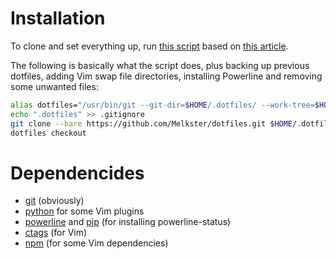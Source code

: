 # Installation
To clone and set everything up, run [this script](.dotfiles/install-dotfiles.sh) based on [this article](https://developer.atlassian.com/blog/2016/02/best-way-to-store-dotfiles-git-bare-repo/).

The following is basically what the script does, plus backing up previous dotfiles, adding Vim swap file directories, installing Powerline and removing some unwanted files:
```sh
alias dotfiles="/usr/bin/git --git-dir=$HOME/.dotfiles/ --work-tree=$HOME"
echo ".dotfiles" >> .gitignore
git clone --bare https://github.com/Melkster/dotfiles.git $HOME/.dotfiles
dotfiles checkout
```
# Dependencides
 - [git](https://git-scm.com/) (obviously)
 - [python](https://www.python.org/downloads/) for some Vim plugins
 - [powerline](https://github.com/powerline/powerline) and [pip](https://pypi.org/project/pip/) (for installing powerline-status)
 - [ctags](https://ctags.io/) (for Vim)
 - [npm](https://www.npmjs.com/) (for some Vim dependencies)
